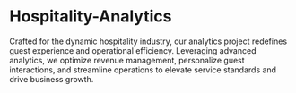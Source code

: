 # Hospitality-Analytics
Crafted for the dynamic hospitality industry, our analytics project redefines guest experience and operational efficiency. Leveraging advanced analytics, we optimize revenue management, personalize guest interactions, and streamline operations to elevate service standards and drive business growth.
